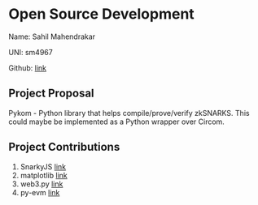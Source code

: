 # Open Source Development

Name: Sahil Mahendrakar

UNI: sm4967

Github: [link](https://github.com/sahilmahendrakar)


## Project Proposal
Pykom - Python library that helps compile/prove/verify zkSNARKS. This could maybe be implemented as a Python wrapper over Circom. 

## Project Contributions
1. SnarkyJS [link](https://github.com/o1-labs/snarkyjs)
2. matplotlib [link](https://github.com/matplotlib/matplotlib)
3. web3.py [link](https://github.com/ethereum/web3.py)
4. py-evm [link](https://github.com/ethereum/py-evm)

